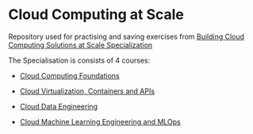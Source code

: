# Cloud Computing at Scale

Repository used for practising and saving exercises from [Building Cloud Computing Solutions at Scale Specialization](https://www.coursera.org/specializations/building-cloud-computing-solutions-at-scale)

The Specialisation is consists of 4 courses: 

* [Cloud Computing Foundations](https://www.coursera.org/learn/cloud-computing-foundations-duke?specialization=building-cloud-computing-solutions-at-scale)

* [Cloud Virtualization, Containers and APIs](https://www.coursera.org/learn/cloud-virtualization-containers-api-duke?specialization=building-cloud-computing-solutions-at-scale)

* [Cloud Data Engineering](https://www.coursera.org/learn/cloud-data-engineering-duke?specialization=building-cloud-computing-solutions-at-scale)

* [Cloud Machine Learning Engineering and MLOps](https://www.coursera.org/learn/cloud-machine-learning-engineering-mlops-duke?specialization=building-cloud-computing-solutions-at-scale)
